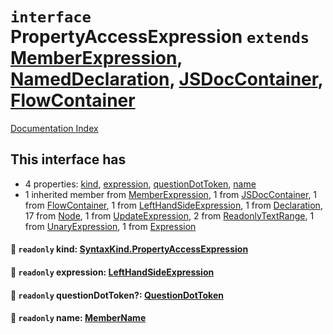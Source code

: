 # `interface` PropertyAccessExpression `extends` [MemberExpression](../interface.MemberExpression/README.md), [NamedDeclaration](../interface.NamedDeclaration/README.md), [JSDocContainer](../interface.JSDocContainer/README.md), [FlowContainer](../interface.FlowContainer/README.md)

[Documentation Index](../README.md)

## This interface has

- 4 properties:
[kind](#-readonly-kind-syntaxkindpropertyaccessexpression),
[expression](#-readonly-expression-lefthandsideexpression),
[questionDotToken](#-readonly-questiondottoken-questiondottoken),
[name](#-readonly-name-membername)
- 1 inherited member from [MemberExpression](../interface.MemberExpression/README.md), 1 from [JSDocContainer](../interface.JSDocContainer/README.md), 1 from [FlowContainer](../interface.FlowContainer/README.md), 1 from [LeftHandSideExpression](../interface.LeftHandSideExpression/README.md), 1 from [Declaration](../interface.Declaration/README.md), 17 from [Node](../interface.Node/README.md), 1 from [UpdateExpression](../interface.UpdateExpression/README.md), 2 from [ReadonlyTextRange](../interface.ReadonlyTextRange/README.md), 1 from [UnaryExpression](../interface.UnaryExpression/README.md), 1 from [Expression](../interface.Expression/README.md)


#### 📄 `readonly` kind: [SyntaxKind.PropertyAccessExpression](../enum.SyntaxKind/README.md#propertyaccessexpression--212)



#### 📄 `readonly` expression: [LeftHandSideExpression](../interface.LeftHandSideExpression/README.md)



#### 📄 `readonly` questionDotToken?: [QuestionDotToken](../type.QuestionDotToken/README.md)



#### 📄 `readonly` name: [MemberName](../type.MemberName/README.md)



